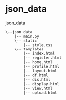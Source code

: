 # json_data

json_data

    \--json_data 
        |-- main.py
        \-- static
            |-- style.css
        \-- templates
            |-- index.html
            |-- register.html
            |-- home.html
            |-- profile.html
            |-- layout.html
            |-- df.html
            |-- dis.html
            |-- display.html
            |-- view.html
            |-- upload.html